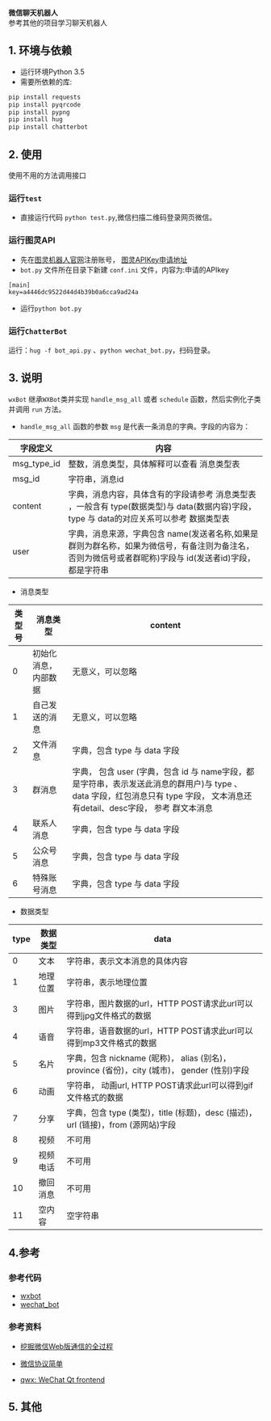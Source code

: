 **微信聊天机器人**  
参考其他的项目学习聊天机器人

## 1. 环境与依赖
- 运行环境Python 3.5
- 需要所依赖的库:
```python
pip install requests
pip install pyqrcode
pip install pypng
pip install hug
pip install chatterbot
```


## 2. 使用
使用不用的方法调用接口

### 运行`test`
- 直接运行代码 `python test.py`,微信扫描二维码登录网页微信。

### 运行图灵API
- 先在[图灵机器人官网](http://www.tuling123.com/)注册账号， [图灵APIKey申请地址](http://www.tuling123.com/member/robot/index.jhtml)
- `bot.py` 文件所在目录下新建 `conf.ini` 文件，内容为:申请的APIkey
```
[main]
key=a4446dc9522d44d4b39b0a6cca9ad24a
```
- 运行`python bot.py`


### 运行`ChatterBot`

运行：`hug -f bot_api.py` 、`python wechat_bot.py`，扫码登录。



## 3. 说明
`wxBot` 继承`WXBot`类并实现 `handle_msg_all` 或者 `schedule` 函数，然后实例化子类并调用 `run` 方法。

- `handle_msg_all` 函数的参数 `msg` 是代表一条消息的字典。字段的内容为：

|字段定义      |内容
|---------    |--------------------
|msg_type_id  |整数，消息类型，具体解释可以查看 消息类型表
|msg_id	      |字符串，消息id
|content      |字典，消息内容，具体含有的字段请参考 消息类型表 ，一般含有 type(数据类型)与 data(数据内容)字段，type 与 data的对应关系可以参考 数据类型表
|user	      |字典，消息来源，字典包含 name(发送者名称,如果是群则为群名称，如果为微信号，有备注则为备注名，否则为微信号或者群昵称)字段与 id(发送者id)字段，都是字符串

- 消息类型

|类型号	 |消息类型	   |content
|--------  |--------     |-------
|0	|初始化消息，内部数据	|无意义，可以忽略
|1	|自己发送的消息	|无意义，可以忽略
|2	|文件消息	|字典，包含 type 与 data 字段
|3	|群消息	 |字典， 包含 user (字典，包含 id 与 name字段，都是字符串，表示发送此消息的群用户)与 type 、 data 字段，红包消息只有 type 字段， 文本消息还有detail、desc字段， 参考 群文本消息
|4	|联系人消息	|字典，包含 type 与 data 字段
|5	|公众号消息	|字典，包含 type 与 data 字段
|6	|特殊账号消息	|字典，包含 type 与 data 字段


- 数据类型

|type	|数据类型	|data
|-----  |-------    |-------
|0	|文本	|字符串，表示文本消息的具体内容
|1	|地理位置	|字符串，表示地理位置
|3	|图片	|字符串，图片数据的url，HTTP POST请求此url可以得到jpg文件格式的数据
|4	|语音	|字符串，语音数据的url，HTTP POST请求此url可以得到mp3文件格式的数据
|5	|名片	|字典，包含 nickname (昵称)， alias (别名)，province (省份)，city (城市)， gender (性别)字段
|6	|动画	|字符串， 动画url, HTTP POST请求此url可以得到gif文件格式的数据
|7	|分享	|字典，包含 type (类型)，title (标题)，desc (描述)，url (链接)，from (源网站)字段
|8	|视频	|不可用
|9	|视频电话	|不可用
|10	|撤回消息	|不可用
|11	|空内容	|空字符串



## 4.参考

### 参考代码
- [wxbot](https://github.com/liuwons/wxBot/tree/master)
- [wechat_bot](https://github.com/wwj718/wechat_bot)

### 参考资料
- [挖掘微信Web版通信的全过程](http://www.tanhao.me/talk/1466.html/)

- [微信协议简单](http://www.blogjava.net/yongboy/archive/2015/11/05/410636.html)

- [qwx: WeChat Qt frontend](https://github.com/xiangzhai/qwx)

## 5. 其他
